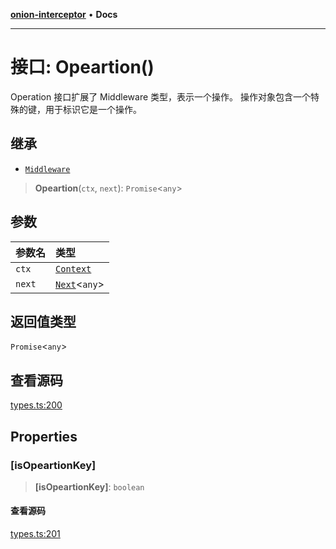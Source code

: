 [**onion-interceptor**](../README.md) • **Docs**

***

# 接口: Opeartion()

Operation 接口扩展了 Middleware 类型，表示一个操作。
操作对象包含一个特殊的键，用于标识它是一个操作。

## 继承

- [`Middleware`](Middleware.md)

> **Opeartion**(`ctx`, `next`): `Promise`\<`any`\>

## 参数

| 参数名 | 类型 |
| :------ | :------ |
| `ctx` | [`Context`](Context.md) |
| `next` | [`Next`](Next.md)\<`any`\> |

## 返回值类型

`Promise`\<`any`\>

## 查看源码

[types.ts:200](https://github.com/coverjs/onion-interceptor/blob/387df229bd70097d41558280358ae6cae4483713/packages/core/src/types.ts#L200)

## Properties

### \[isOpeartionKey\]

> **\[isOpeartionKey\]**: `boolean`

#### 查看源码

[types.ts:201](https://github.com/coverjs/onion-interceptor/blob/387df229bd70097d41558280358ae6cae4483713/packages/core/src/types.ts#L201)
